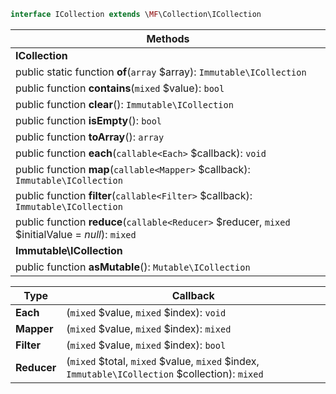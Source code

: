 ```php
interface ICollection extends \MF\Collection\ICollection
```

| Methods |
|---------|
| **ICollection** |
| public static function **of**(`array` $array): `Immutable\ICollection` |
| public function **contains**(`mixed` $value): `bool` |
| public function **clear**(): `Immutable\ICollection` |
| public function **isEmpty**(): `bool` |
| public function **toArray**(): `array` |
| public function **each**(`callable<Each>` $callback): `void` |
| public function **map**(`callable<Mapper>` $callback): `Immutable\ICollection` |
| public function **filter**(`callable<Filter>` $callback): `Immutable\ICollection` |
| public function **reduce**(`callable<Reducer>` $reducer, `mixed` $initialValue = _null_): `mixed` |
| **Immutable\ICollection** |
| public function **asMutable**(): `Mutable\ICollection` |

| Type | Callback |
|------|----------|
| **Each**     | (`mixed` $value, `mixed` $index): `void`  |
| **Mapper**   | (`mixed` $value, `mixed` $index): `mixed` |
| **Filter**   | (`mixed` $value, `mixed` $index): `bool`  |
| **Reducer**  | (`mixed` $total, `mixed` $value, `mixed` $index, `Immutable\ICollection` $collection): `mixed` |
